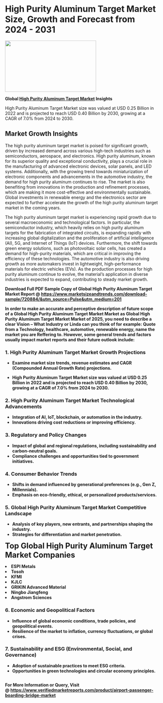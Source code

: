 <H1>High Purity Aluminum Target Market Size, Growth and Forecast from 2024 - 2031</H1><img class="aligncenter size-medium wp-image-584254" src="https://thirdeyenews.in/wp-content/uploads/2024/09/Global-Market-Research-300x168.jpeg" alt="" width="300" height="168" /><p><strong>Global&nbsp;<a href="https://www.marketsizeandtrends.com/download-sample/720884/&amp;utm_source=Pulse&amp;utm_medium=201">High Purity Aluminum Target Market</a> Insights</strong></p><p>High Purity Aluminum Target Market size was valued at USD 0.25 Billion in 2022 and is projected to reach USD 0.40 Billion by 2030, growing at a CAGR of 7.0% from 2024 to 2030.</p><p><h2>Market Growth Insights</h2> <p>The high purity aluminum target market is poised for significant growth, driven by increased demand across various high-tech industries such as semiconductors, aerospace, and electronics. High purity aluminum, known for its superior quality and exceptional conductivity, plays a crucial role in the manufacturing of advanced electronic devices, solar panels, and LED systems. Additionally, with the growing trend towards miniaturization of electronic components and advancements in the automotive industry, the demand for high purity aluminum continues to rise. The market is also benefiting from innovations in the production and refinement processes, which are making it more cost-effective and environmentally sustainable. Global investments in renewable energy and the electronics sector are expected to further accelerate the growth of the high purity aluminum target market in the coming years.</p> <p><strong></strong></p> <p>The high purity aluminum target market is experiencing rapid growth due to several macroeconomic and technological factors. In particular, the semiconductor industry, which heavily relies on high purity aluminum targets for the fabrication of integrated circuits, is expanding rapidly with increasing global digitalization and the proliferation of artificial intelligence (AI), 5G, and Internet of Things (IoT) devices. Furthermore, the shift towards green energy solutions, such as photovoltaic solar cells, has created a demand for high-purity materials, which are critical in improving the efficiency of these technologies. The automotive industry is also driving growth as more automakers invest in lightweight, high-performance materials for electric vehicles (EVs). As the production processes for high purity aluminum continue to evolve, the material’s application in diverse industries is expected to expand, contributing to steady market growth. <p><strong></p><p><span class=""><strong>Download Full PDF Sample Copy of Global High Purity Aluminum Target Market Report</strong> @ <a href="https://www.marketsizeandtrends.com/download-sample/720884/&amp;utm_source=Pulse&amp;utm_medium=201" target="_blank">https://www.marketsizeandtrends.com/download-sample/720884/&amp;utm_source=Pulse&amp;utm_medium=201</a></span></p><p>In order to make an accurate and perceptive description of future scope of a Global&nbsp;High Purity Aluminum Target Market Market as Global&nbsp;High Purity Aluminum Target Market Market of 2025, you need to describe a clear Vision &ndash; What Industry or Linda can you think of for example: Quote from a Technology, healthcare, automotive, renewable energy, name the market you are Reffering to. However, some general trends and factors usually impact market reports and their future outlook include:</p><h3>1.&nbsp;<strong>High Purity Aluminum Target Market Growth Projections</strong></h3><ul><li>Examine market size trends, revenue estimates and CAGR (Compounded Annual Growth Rate) projections.</li><li><p>High Purity Aluminum Target Market size was valued at USD 0.25 Billion in 2022 and is projected to reach USD 0.40 Billion by 2030, growing at a CAGR of 7.0% from 2024 to 2030.</p></li></ul><h3>2.&nbsp;<strong>High Purity Aluminum Target Market Technological Advancements</strong></h3><ul><li>Integration of AI, IoT, blockchain, or automation in the industry.</li><li>Innovations driving cost reductions or improving efficiency.</li></ul><h3>3.&nbsp;<strong>Regulatory and Policy Changes</strong></h3><ul><li>Impact of global and regional regulations, including sustainability and carbon-neutral goals.</li><li>Compliance challenges and opportunities tied to government initiatives.</li></ul><h3>4.&nbsp;<strong>Consumer Behavior Trends</strong></h3><ul><li>Shifts in demand influenced by generational preferences (e.g., Gen Z, Millennials).</li><li>Emphasis on eco-friendly, ethical, or personalized products/services.</li></ul><h3>5.&nbsp;<strong>Global High Purity Aluminum Target Market Competitive Landscape</strong></h3><ul><li>Analysis of key players, new entrants, and partnerships shaping the industry.</li><li>Strategies for differentiation and market penetration.</li></ul><p data-pm-slice="1 1 []"><span style="color: inherit; font-family: inherit; font-size: 25px;">Top Global High Purity Aluminum Target Market Companies</span></p><div class="" data-test-id=""><p><li>ESPI Metals</li><li> Tosoh</li><li> KFMI</li><li> KJLC</li><li> GRIKIN Advanced Material</li><li> Ningbo Jiangfeng</li><li> Angstrom Sciences</li></p></div><h3>6.&nbsp;<strong>Economic and Geopolitical Factors</strong></h3><ul><li>Influence of global economic conditions, trade policies, and geopolitical events.</li><li>Resilience of the market to inflation, currency fluctuations, or global crises.</li></ul><h3>7.&nbsp;<strong>Sustainability and ESG (Environmental, Social, and Governance)</strong></h3><ul><li>Adoption of sustainable practices to meet ESG criteria.</li><li>Opportunities in green technologies and circular economy principles.</li></ul><h2><strong style="font-size: 14px;">For More Information or Query, Visit @&nbsp;</strong><a style="background-color: #ffffff; font-size: 14px;" href="https://www.marketsizeandtrends.com/report/high-purity-aluminum-target-market/" target="_blank">https://www.verifiedmarketreports.com/product/airport-passenger-boarding-bridge-market</a></h2>
